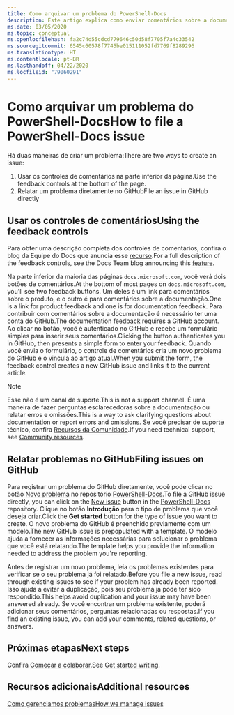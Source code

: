 ```yaml
---
title: Como arquivar um problema do PowerShell-Docs
description: Este artigo explica como enviar comentários sobre a documentação do PowerShell.
ms.date: 03/05/2020
ms.topic: conceptual
ms.openlocfilehash: fa2c74d55cdcd779646c50d58f7705f7a4c33542
ms.sourcegitcommit: 6545c60578f7745be015111052fd7769f8289296
ms.translationtype: HT
ms.contentlocale: pt-BR
ms.lasthandoff: 04/22/2020
ms.locfileid: "79060291"
---
```

# <a name="how-to-file-a-powershell-docs-issue"></a><span data-ttu-id="e5d27-103">Como arquivar um problema do PowerShell-Docs</span><span class="sxs-lookup"><span data-stu-id="e5d27-103">How to file a PowerShell-Docs issue</span></span>

<span data-ttu-id="e5d27-104">Há duas maneiras de criar um problema:</span><span class="sxs-lookup"><span data-stu-id="e5d27-104">There are two ways to create an issue:</span></span>

1. <span data-ttu-id="e5d27-105">Usar os controles de comentários na parte inferior da página.</span><span class="sxs-lookup"><span data-stu-id="e5d27-105">Use the feedback controls at the bottom of the page.</span></span>
1. <span data-ttu-id="e5d27-106">Relatar um problema diretamente no GitHub</span><span class="sxs-lookup"><span data-stu-id="e5d27-106">File an issue in GitHub directly</span></span>

## <a name="using-the-feedback-controls"></a><span data-ttu-id="e5d27-107">Usar os controles de comentários</span><span class="sxs-lookup"><span data-stu-id="e5d27-107">Using the feedback controls</span></span>

<span data-ttu-id="e5d27-108">Para obter uma descrição completa dos controles de comentários, confira o blog da Equipe do Docs que anuncia esse [recurso][feedback].</span><span class="sxs-lookup"><span data-stu-id="e5d27-108">For a full description of the feedback controls, see the Docs Team blog announcing this [feature][feedback].</span></span>

<span data-ttu-id="e5d27-109">Na parte inferior da maioria das páginas `docs.microsoft.com`, você verá dois botões de comentários.</span><span class="sxs-lookup"><span data-stu-id="e5d27-109">At the bottom of most pages on `docs.microsoft.com`, you'll see two feedback buttons.</span></span> <span data-ttu-id="e5d27-110">Um deles é um link para comentários sobre o produto, e o outro é para comentários sobre a documentação.</span><span class="sxs-lookup"><span data-stu-id="e5d27-110">One is a link for product feedback and one is for documentation feedback.</span></span> <span data-ttu-id="e5d27-111">Para contribuir com comentários sobre a documentação é necessário ter uma conta do GitHub.</span><span class="sxs-lookup"><span data-stu-id="e5d27-111">The documentation feedback requires a GitHub account.</span></span> <span data-ttu-id="e5d27-112">Ao clicar no botão, você é autenticado no GitHub e recebe um formulário simples para inserir seus comentários.</span><span class="sxs-lookup"><span data-stu-id="e5d27-112">Clicking the button authenticates you in GitHub, then presents a simple form to enter your feedback.</span></span> <span data-ttu-id="e5d27-113">Quando você envia o formulário, o controle de comentários cria um novo problema do GitHub e o vincula ao artigo atual.</span><span class="sxs-lookup"><span data-stu-id="e5d27-113">When you submit the form, the feedback control creates a new GitHub issue and links it to the current article.</span></span>

> [!NOTE]
> <span data-ttu-id="e5d27-114">Esse não é um canal de suporte.</span><span class="sxs-lookup"><span data-stu-id="e5d27-114">This is not a support channel.</span></span> <span data-ttu-id="e5d27-115">É uma maneira de fazer perguntas esclarecedoras sobre a documentação ou relatar erros e omissões.</span><span class="sxs-lookup"><span data-stu-id="e5d27-115">This is a way to ask clarifying questions about documentation or report errors and omissions.</span></span> <span data-ttu-id="e5d27-116">Se você precisar de suporte técnico, confira [Recursos da Comunidade](../community-support.md).</span><span class="sxs-lookup"><span data-stu-id="e5d27-116">If you need technical support, see [Community resources](../community-support.md).</span></span>

## <a name="filing-issues-on-github"></a><span data-ttu-id="e5d27-117">Relatar problemas no GitHub</span><span class="sxs-lookup"><span data-stu-id="e5d27-117">Filing issues on GitHub</span></span>

<span data-ttu-id="e5d27-118">Para registrar um problema do GitHub diretamente, você pode clicar no botão [Novo problema][new-issue] no repositório [PowerShell-Docs][docs-issues].</span><span class="sxs-lookup"><span data-stu-id="e5d27-118">To file a GitHub issue directly, you can click on the [New issue][new-issue] button in the [PowerShell-Docs][docs-issues] repository.</span></span> <span data-ttu-id="e5d27-119">Clique no botão **Introdução** para o tipo de problema que você deseja criar.</span><span class="sxs-lookup"><span data-stu-id="e5d27-119">Click the **Get started** button for the type of issue you want to create.</span></span> <span data-ttu-id="e5d27-120">O novo problema do GitHub é preenchido previamente com um modelo.</span><span class="sxs-lookup"><span data-stu-id="e5d27-120">The new GitHub issue is prepopulated with a template.</span></span> <span data-ttu-id="e5d27-121">O modelo ajuda a fornecer as informações necessárias para solucionar o problema que você está relatando.</span><span class="sxs-lookup"><span data-stu-id="e5d27-121">The template helps you provide the information needed to address the problem you're reporting.</span></span>

<span data-ttu-id="e5d27-122">Antes de registrar um novo problema, leia os problemas existentes para verificar se o seu problema já foi relatado.</span><span class="sxs-lookup"><span data-stu-id="e5d27-122">Before you file a new issue, read through existing issues to see if your problem has already been reported.</span></span> <span data-ttu-id="e5d27-123">Isso ajuda a evitar a duplicação, pois seu problema já pode ter sido respondido.</span><span class="sxs-lookup"><span data-stu-id="e5d27-123">This helps avoid duplication and your issue may have been answered already.</span></span> <span data-ttu-id="e5d27-124">Se você encontrar um problema existente, poderá adicionar seus comentários, perguntas relacionadas ou respostas.</span><span class="sxs-lookup"><span data-stu-id="e5d27-124">If you find an existing issue, you can add your comments, related questions, or answers.</span></span>

## <a name="next-steps"></a><span data-ttu-id="e5d27-125">Próximas etapas</span><span class="sxs-lookup"><span data-stu-id="e5d27-125">Next steps</span></span>

<span data-ttu-id="e5d27-126">Confira [Começar a colaborar](get-started-writing.md).</span><span class="sxs-lookup"><span data-stu-id="e5d27-126">See [Get started writing](get-started-writing.md).</span></span>

## <a name="additional-resources"></a><span data-ttu-id="e5d27-127">Recursos adicionais</span><span class="sxs-lookup"><span data-stu-id="e5d27-127">Additional resources</span></span>

[<span data-ttu-id="e5d27-128">Como gerenciamos problemas</span><span class="sxs-lookup"><span data-stu-id="e5d27-128">How we manage issues</span></span>](managing-issues.md)

<!-- reference links -->
[feedback]: /teamblog/a-new-feedback-system-is-coming-to-docs
[new-issue]: https://github.com/MicrosoftDocs/PowerShell-Docs/issues/new/choose
[docs-issues]: https://github.com/MicrosoftDocs/PowerShell-Docs/issues
